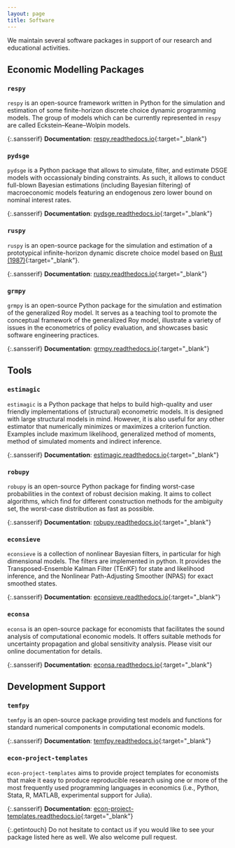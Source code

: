 ```yaml
---
layout: page
title: Software
---
```


We maintain several software packages in support of our research and educational activities.


## Economic Modelling Packages

### ``respy``

``respy`` is an open-source framework written in Python for the simulation and estimation of some finite-horizon discrete choice dynamic programming models. The group of models which can be currently represented in `respy` are called Eckstein–Keane–Wolpin models.

{:.sansserif}
**Documentation**: [respy.readthedocs.io](https://respy.readthedocs.io){:target="_blank"}

### ``pydsge``

``pydsge`` is a Python package that allows to simulate, filter, and estimate DSGE models with occassionaly binding constraints. As such, it allows to conduct full-blown Bayesian estimations (including Bayesian filtering) of macroeconomic models featuring an endogenous zero lower bound on nominal interest rates.

{:.sansserif}
**Documentation**: [pydsge.readthedocs.io](https://pydsge.readthedocs.io){:target="_blank"}

### ``ruspy``

``ruspy`` is an open-source package for the simulation and estimation of a prototypical infinite-horizon dynamic discrete choice model based on [Rust (1987)](https://doi.org/10.2307/1911259){:target="_blank"}.

{:.sansserif}
**Documentation**: [ruspy.readthedocs.io](https://ruspy.readthedocs.io){:target="_blank"}

### ``grmpy``

``grmpy`` is an open-source Python package for the simulation and estimation of the generalized Roy model. It serves as a teaching tool to promote the conceptual framework of the generalized Roy model, illustrate a variety of issues in the econometrics of policy evaluation, and showcases basic software engineering practices.

{:.sansserif}
**Documentation**: [grmpy.readthedocs.io](https://grmpy.readthedocs.io){:target="_blank"}


## Tools

### ``estimagic``

``estimagic`` is a Python package that helps to build high-quality and user friendly implementations of (structural) econometric models. It is designed with large structural models in mind. However, it is also useful for any other estimator that numerically minimizes or maximizes a criterion function. Examples include maximum likelihood, generalized method of moments, method of simulated moments and indirect inference.

{:.sansserif}
**Documentation**: [estimagic.readthedocs.io](https://estimagic.readthedocs.io){:target="_blank"}

### ``robupy``

``robupy`` is an open-source Python package for finding worst-case probabilities in the context of robust decision making. It aims to collect algorithms, which find for different construction methods for the ambiguity set, the worst-case distribution as fast as possible.

{:.sansserif}
**Documentation**: [robupy.readthedocs.io](https://robupy.readthedocs.io){:target="_blank"}

### ``econsieve``

``econsieve`` is a collection of nonlinear Bayesian filters, in particular for high dimensional models. The filters are implemented in python. It provides the Transposed-Ensemble Kalman Filter (TEnKF) for state and likelihood inference, and the Nonlinear Path-Adjusting Smoother (NPAS) for exact smoothed states.

{:.sansserif}
**Documentation**: [econsieve.readthedocs.io](https://econsieve.readthedocs.io){:target="_blank"}

### ``econsa``

``econsa`` is an open-source package for economists that facilitates the sound analysis of computational economic models. It offers suitable methods for uncertainty propagation and global sensitivity analysis. Please visit our online documentation for details.

{:.sansserif}
**Documentation**: [econsa.readthedocs.io](https://econsa.readthedocs.io){:target="_blank"}


## Development Support

### ``temfpy``

``temfpy`` is an open-source package providing test models and functions for standard numerical components in computational economic models.

{:.sansserif}
**Documentation**: [temfpy.readthedocs.io](https://temfpy.readthedocs.io){:target="_blank"}

### ``econ-project-templates``

``econ-project-templates`` aims to provide project templates for economists that make it easy to produce reproducible research using one or more of the most frequently used programming languages in economics (i.e., Python, Stata, R, MATLAB, experimental support for Julia).

{:.sansserif}
**Documentation**: [econ-project-templates.readthedocs.io](https://econ-project-templates.readthedocs.io){:target="_blank"}


{:.getintouch}
Do not hesitate to contact us if you would like to see your package listed here as well. We also welcome pull request.

